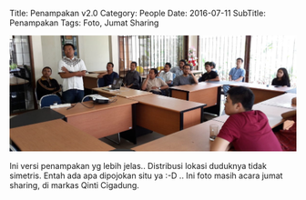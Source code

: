 Title: Penampakan v2.0
Category: People
Date: 2016-07-11
SubTitle: Penampakan
Tags: Foto, Jumat Sharing

![](/images/people.jpg)

Ini versi penampakan yg lebih jelas.. Distribusi lokasi duduknya tidak simetris. Entah ada apa dipojokan situ ya :-D .. Ini foto masih acara jumat sharing, di markas Qinti Cigadung.

